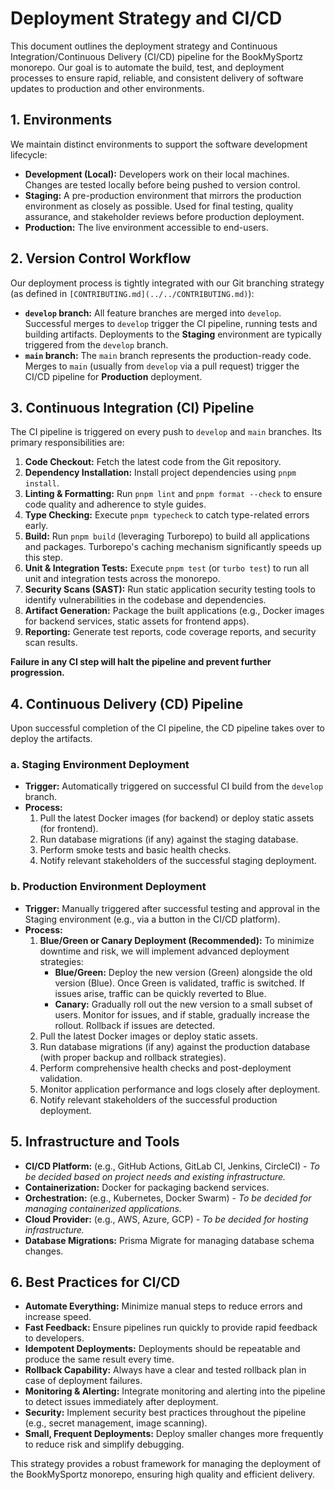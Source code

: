 # Deployment Strategy and CI/CD

This document outlines the deployment strategy and Continuous Integration/Continuous Delivery (CI/CD) pipeline for the BookMySportz monorepo. Our goal is to automate the build, test, and deployment processes to ensure rapid, reliable, and consistent delivery of software updates to production and other environments.

## 1. Environments

We maintain distinct environments to support the software development lifecycle:

*   **Development (Local):** Developers work on their local machines. Changes are tested locally before being pushed to version control.
*   **Staging:** A pre-production environment that mirrors the production environment as closely as possible. Used for final testing, quality assurance, and stakeholder reviews before production deployment.
*   **Production:** The live environment accessible to end-users.

## 2. Version Control Workflow

Our deployment process is tightly integrated with our Git branching strategy (as defined in `[CONTRIBUTING.md](../../CONTRIBUTING.md)`):

*   **`develop` branch:** All feature branches are merged into `develop`. Successful merges to `develop` trigger the CI pipeline, running tests and building artifacts. Deployments to the **Staging** environment are typically triggered from the `develop` branch.
*   **`main` branch:** The `main` branch represents the production-ready code. Merges to `main` (usually from `develop` via a pull request) trigger the CI/CD pipeline for **Production** deployment.

## 3. Continuous Integration (CI) Pipeline

The CI pipeline is triggered on every push to `develop` and `main` branches. Its primary responsibilities are:

1.  **Code Checkout:** Fetch the latest code from the Git repository.
2.  **Dependency Installation:** Install project dependencies using `pnpm install`.
3.  **Linting & Formatting:** Run `pnpm lint` and `pnpm format --check` to ensure code quality and adherence to style guides.
4.  **Type Checking:** Execute `pnpm typecheck` to catch type-related errors early.
5.  **Build:** Run `pnpm build` (leveraging Turborepo) to build all applications and packages. Turborepo's caching mechanism significantly speeds up this step.
6.  **Unit & Integration Tests:** Execute `pnpm test` (or `turbo test`) to run all unit and integration tests across the monorepo.
7.  **Security Scans (SAST):** Run static application security testing tools to identify vulnerabilities in the codebase and dependencies.
8.  **Artifact Generation:** Package the built applications (e.g., Docker images for backend services, static assets for frontend apps).
9.  **Reporting:** Generate test reports, code coverage reports, and security scan results.

**Failure in any CI step will halt the pipeline and prevent further progression.**

## 4. Continuous Delivery (CD) Pipeline

Upon successful completion of the CI pipeline, the CD pipeline takes over to deploy the artifacts.

### a. Staging Environment Deployment

*   **Trigger:** Automatically triggered on successful CI build from the `develop` branch.
*   **Process:**
    1.  Pull the latest Docker images (for backend) or deploy static assets (for frontend).
    2.  Run database migrations (if any) against the staging database.
    3.  Perform smoke tests and basic health checks.
    4.  Notify relevant stakeholders of the successful staging deployment.

### b. Production Environment Deployment

*   **Trigger:** Manually triggered after successful testing and approval in the Staging environment (e.g., via a button in the CI/CD platform).
*   **Process:**
    1.  **Blue/Green or Canary Deployment (Recommended):** To minimize downtime and risk, we will implement advanced deployment strategies:
        *   **Blue/Green:** Deploy the new version (Green) alongside the old version (Blue). Once Green is validated, traffic is switched. If issues arise, traffic can be quickly reverted to Blue.
        *   **Canary:** Gradually roll out the new version to a small subset of users. Monitor for issues, and if stable, gradually increase the rollout. Rollback if issues are detected.
    2.  Pull the latest Docker images or deploy static assets.
    3.  Run database migrations (if any) against the production database (with proper backup and rollback strategies).
    4.  Perform comprehensive health checks and post-deployment validation.
    5.  Monitor application performance and logs closely after deployment.
    6.  Notify relevant stakeholders of the successful production deployment.

## 5. Infrastructure and Tools

*   **CI/CD Platform:** (e.g., GitHub Actions, GitLab CI, Jenkins, CircleCI) - *To be decided based on project needs and existing infrastructure.*
*   **Containerization:** Docker for packaging backend services.
*   **Orchestration:** (e.g., Kubernetes, Docker Swarm) - *To be decided for managing containerized applications.*
*   **Cloud Provider:** (e.g., AWS, Azure, GCP) - *To be decided for hosting infrastructure.*
*   **Database Migrations:** Prisma Migrate for managing database schema changes.

## 6. Best Practices for CI/CD

*   **Automate Everything:** Minimize manual steps to reduce errors and increase speed.
*   **Fast Feedback:** Ensure pipelines run quickly to provide rapid feedback to developers.
*   **Idempotent Deployments:** Deployments should be repeatable and produce the same result every time.
*   **Rollback Capability:** Always have a clear and tested rollback plan in case of deployment failures.
*   **Monitoring & Alerting:** Integrate monitoring and alerting into the pipeline to detect issues immediately after deployment.
*   **Security:** Implement security best practices throughout the pipeline (e.g., secret management, image scanning).
*   **Small, Frequent Deployments:** Deploy smaller changes more frequently to reduce risk and simplify debugging.

This strategy provides a robust framework for managing the deployment of the BookMySportz monorepo, ensuring high quality and efficient delivery.

